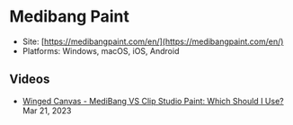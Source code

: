 # Medibang Paint

* Site: [https://medibangpaint.com/en/](https://medibangpaint.com/en/)
* Platforms: Windows, macOS, iOS, Android

## Videos

* [Winged Canvas - MediBang VS Clip Studio Paint: Which Should I Use?](https://www.youtube.com/watch?v=XS6uw2OxZ9w) Mar 21, 2023

